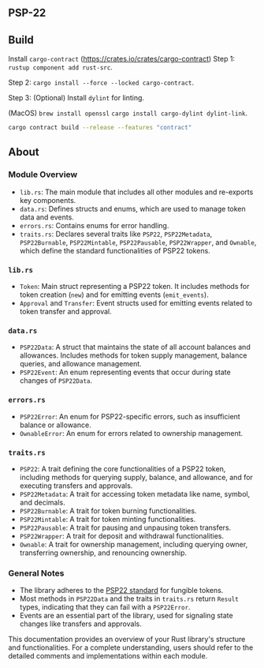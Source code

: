 ## PSP-22

## Build

Install `cargo-contract` (https://crates.io/crates/cargo-contract)
Step 1: `rustup component add rust-src`.

Step 2: `cargo install --force --locked cargo-contract`.

Step 3: (Optional) Install `dylint` for linting.

(MacOS) `brew install openssl`
`cargo install cargo-dylint dylint-link`.

```bash
cargo contract build --release --features "contract"
```

## About

### Module Overview
- `lib.rs`: The main module that includes all other modules and re-exports key components.
- `data.rs`: Defines structs and enums, which are used to manage token data and events.
- `errors.rs`: Contains  enums for error handling.
- `traits.rs`: Declares several traits like `PSP22`, `PSP22Metadata`, `PSP22Burnable`, `PSP22Mintable`, `PSP22Pausable`, `PSP22Wrapper`, and `Ownable`, which define the standard functionalities of PSP22 tokens.

### `lib.rs`
- `Token`: Main struct representing a PSP22 token. It includes methods for token creation (`new`) and for emitting events (`emit_events`).
- `Approval` and `Transfer`: Event structs used for emitting events related to token transfer and approval.

### `data.rs`
- `PSP22Data`: A struct that maintains the state of all account balances and allowances. Includes methods for token supply management, balance queries, and allowance management.
- `PSP22Event`: An enum representing events that occur during state changes of `PSP22Data`.

### `errors.rs`
- `PSP22Error`: An enum for PSP22-specific errors, such as insufficient balance or allowance.
- `OwnableError`: An enum for errors related to ownership management.

### `traits.rs`
- `PSP22`: A trait defining the core functionalities of a PSP22 token, including methods for querying supply, balance, and allowance, and for executing transfers and approvals.
- `PSP22Metadata`: A trait for accessing token metadata like name, symbol, and decimals.
- `PSP22Burnable`: A trait for token burning functionalities.
- `PSP22Mintable`: A trait for token minting functionalities.
- `PSP22Pausable`: A trait for pausing and unpausing token transfers.
- `PSP22Wrapper`: A trait for deposit and withdrawal functionalities.
- `Ownable`: A trait for ownership management, including querying owner, transferring ownership, and renouncing ownership.

### General Notes
- The library adheres to the [PSP22 standard](https://github.com/w3f/PSPs/blob/master/PSPs/psp-22.md) for fungible tokens.
- Most methods in `PSP22Data` and the traits in `traits.rs` return `Result` types, indicating that they can fail with a `PSP22Error`.
- Events are an essential part of the library, used for signaling state changes like transfers and approvals.

This documentation provides an overview of your Rust library's structure and functionalities. For a complete understanding, users should refer to the detailed comments and implementations within each module.